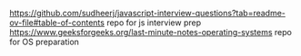 https://github.com/sudheerj/javascript-interview-questions?tab=readme-ov-file#table-of-contents repo for js interview prep
https://www.geeksforgeeks.org/last-minute-notes-operating-systems repo for OS preparation

